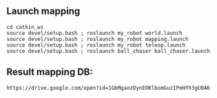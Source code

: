 ## Launch mapping

```
cd catkin_ws
source devel/setup.bash ; roslaunch my_robot world.launch
source devel/setup.bash ; roslaunch my_robot mapping.launch
source devel/setup.bash ; roslaunch my_robot teleop.launch
source devel/setup.bash ; roslaunch ball_chaser ball_chaser.launch
```

## Result mapping DB:

`https://drive.google.com/open?id=1GbMgaozDynEOKlbomGuzIPeHYh3gU0A6`